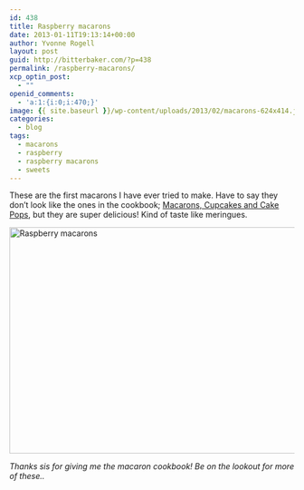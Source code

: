 ```yaml
---
id: 438
title: Raspberry macarons
date: 2013-01-11T19:13:14+00:00
author: Yvonne Rogell
layout: post
guid: http://bitterbaker.com/?p=438
permalink: /raspberry-macarons/
xcp_optin_post:
  - ""
openid_comments:
  - 'a:1:{i:0;i:470;}'
image: {{ site.baseurl }}/wp-content/uploads/2013/02/macarons-624x414.jpg
categories:
  - blog
tags:
  - macarons
  - raspberry
  - raspberry macarons
  - sweets
---
```

These are the first macarons I have ever tried to make. Have to say they don&#8217;t look like the ones in the cookbook; <a href="http://www.amazon.co.uk/Macarons-Cupcakes-Cake-Pops-Ohrn/dp/145490576X" target="_blank">Macarons, Cupcakes and Cake Pops</a>, but they are super delicious! Kind of taste like meringues.

<img class="pinthis" title="Raspberry macarons | bitterbaker.com" alt="Raspberry macarons" src="http://bitterbaker.com/images/macarons.jpg" width="600" height="399" />
  
_Thanks sis for giving me the macaron cookbook! Be on the lookout for more of these.._